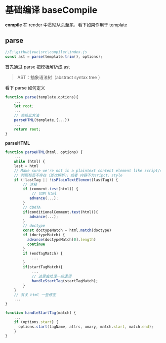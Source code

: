 <!-- vue_learn--渲染 基础编译 baseCompile -->

# 基础编译 baseCompile

**compile** 在 render 中贯彻从头至尾，看下如果作用于 template

## parse

```js
//E:\github\vue\src\compiler\index.js
const ast = parse(template.trim(), options);
```

首先通过 parse 把模板解析成 ast

> AST：抽象语法树（abstract syntax tree ）

看下 parse 如何定义

```js
function parse(template,options){
    ...
    let root;
    ...
    // 交给此方法
    parseHTML(template,{...})
    ...
    return root;
}
```

**parseHTML**

```js
function parseHTML(html, options) {
    ...
    while (html) {
    last = html
    // Make sure we're not in a plaintext content element like script/style
    // 判断标签不存在（首次解析），或者 内容不为sripct、style
    if (!lastTag || !isPlainTextElement(lastTag)) {
        // 注释
        if (comment.test(html)) {
            // 切割 html
           advance(...);
        }
        // CDATA
        if(conditionalComment.test(html)){
           advance(...);
        }
        // doctype
        const doctypeMatch = html.match(doctype)
        if (doctypeMatch) {
          advance(doctypeMatch[0].length)
          continue
        }
        if (endTagMatch) {
            ...
        }
        if(startTagMatch){
            ...
            // 这里会处理一些逻辑
            handleStartTag(startTagMatch);
        }
    }
    // 有关 html 一些修正
    ...
}
```

```js
function handleStartTag(match) {
    ...
    if (options.start) {
      options.start(tagName, attrs, unary, match.start, match.end);
    }
}
```
